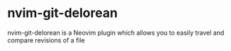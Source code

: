 # nvim-git-delorean
nvim-git-delorean is a Neovim plugin which allows you to easily travel and compare revisions of a file
